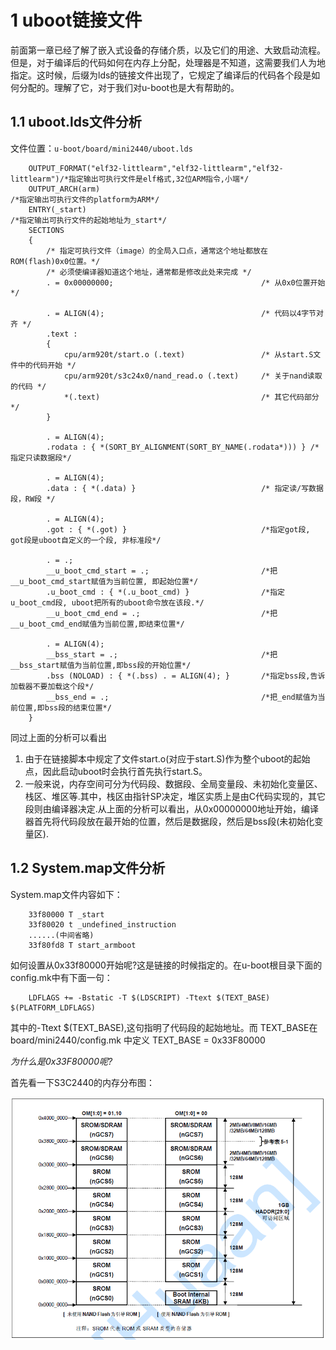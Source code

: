 # 1 uboot链接文件

前面第一章已经了解了嵌入式设备的存储介质，以及它们的用途、大致启动流程。但是，对于编译后的代码如何在内存上分配，处理器是不知道，这需要我们人为地指定。这时候，后缀为lds的链接文件出现了，它规定了编译后的代码各个段是如何分配的。理解了它，对于我们对u-boot也是大有帮助的。

## 1.1 uboot.lds文件分析

文件位置：`u-boot/board/mini2440/uboot.lds`

        OUTPUT_FORMAT("elf32-littlearm","elf32-littlearm","elf32-littlearm")/*指定输出可执行文件是elf格式,32位ARM指令,小端*/
        OUTPUT_ARCH(arm)                                                    /*指定输出可执行文件的platform为ARM*/
        ENTRY(_start)                                                       /*指定输出可执行文件的起始地址为_start*/
        SECTIONS
        {
            /* 指定可执行文件（image）的全局入口点，通常这个地址都放在ROM(flash)0x0位置。*/
            /* 必须使编译器知道这个地址，通常都是修改此处来完成 */
            . = 0x00000000;                                 /* 从0x0位置开始 */

            . = ALIGN(4);                                   /* 代码以4字节对齐 */
            .text :
            {
                cpu/arm920t/start.o (.text)                 /* 从start.S文件中的代码开始 */
                cpu/arm920t/s3c24x0/nand_read.o (.text)     /* 关于nand读取的代码 */
                *(.text)                                    /* 其它代码部分*/
            }

            . = ALIGN(4);
            .rodata : { *(SORT_BY_ALIGNMENT(SORT_BY_NAME(.rodata*))) } /*指定只读数据段*/

            . = ALIGN(4);
            .data : { *(.data) }                            /* 指定读/写数据段，RW段 */

            . = ALIGN(4);
            .got : { *(.got) }                              /*指定got段, got段是uboot自定义的一个段, 非标准段*/

            . = .;
            __u_boot_cmd_start = .;                         /*把__u_boot_cmd_start赋值为当前位置, 即起始位置*/
            .u_boot_cmd : { *(.u_boot_cmd) }                /*指定u_boot_cmd段, uboot把所有的uboot命令放在该段.*/
            __u_boot_cmd_end = .;                           /*把__u_boot_cmd_end赋值为当前位置,即结束位置*/

            . = ALIGN(4);
            __bss_start = .;                                /*把__bss_start赋值为当前位置,即bss段的开始位置*/
            .bss (NOLOAD) : { *(.bss) . = ALIGN(4); }       /*指定bss段,告诉加载器不要加载这个段*/
            __bss_end = .;                                  /*把_end赋值为当前位置,即bss段的结束位置*/
        }

同过上面的分析可以看出

1. 由于在链接脚本中规定了文件start.o(对应于start.S)作为整个uboot的起始点，因此启动uboot时会执行首先执行start.S。
2. 一般来说，内存空间可分为代码段、数据段、全局变量段、未初始化变量区、栈区、堆区等.其中，栈区由指针SP决定，堆区实质上是由C代码实现的，其它段则由编译器决定.从上面的分析可以看出，从0x00000000地址开始，编译器首先将代码段放在最开始的位置，然后是数据段，然后是bss段(未初始化变量区).

## 1.2 System.map文件分析

System.map文件内容如下：

        33f80000 T _start
        33f80020 t _undefined_instruction
        ......(中间省略)
        33f80fd8 T start_armboot

如何设置从0x33f80000开始呢?这是链接的时候指定的。在u-boot根目录下面的config.mk中有下面一句：

        LDFLAGS += -Bstatic -T $(LDSCRIPT) -Ttext $(TEXT_BASE) $(PLATFORM_LDFLAGS)

其中的-Ttext $(TEXT_BASE),这句指明了代码段的起始地址。而 TEXT_BASE在 board/mini2440/config.mk 中定义 TEXT_BASE = 0x33F80000

*为什么是0x33F80000呢?*

首先看一下S3C2440的内存分布图：

![本地路径](1.png "内存分布图")

